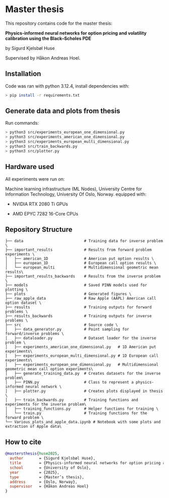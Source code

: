 # Master thesis
This repository contains code for the master thesis: 

**Physics-informed neural networks for option pricing and volatility calibration using the Black–Scholes PDE**
 
by Sigurd Kjelsbøl Huse 

Supervised by Håkon Andreas Hoel. 


## Installation 
Code was ran with python 3.12.4, install dependencies with:

```bash
> pip install -r requirements.txt
```

## Generate data and plots from thesis
Run commands:

```bash
> python3 src/experiments_european_one_dimensional.py
> python3 src/experiments_american_one_dimensional.py
> python3 src/experiments_european_multi_dimensional.py
> python3 src/train_backwards.py
> python3 src/plotter.py
```


## Hardware used
All experiments were run on:

Machine learning infrastructure (ML Nodes), University Centre for Information Technology, University Of Oslo, Norway.
equipped with:

- NVIDIA RTX 2080 Ti GPUs

- AMD EPYC 7282 16-Core CPUs

## Repository Structure
```text
├── data                           # Training data for inverse problem \
├── important_results              # Results from forward problem experiments \
│   ├── american_1D                # American put option results \
│   ├── european_1D                # European call option results \
│   └── european_multi             # Multidimensional geometric mean results\
├── important_results_backwards    # Results from the inverse problem \
├── models                         # Saved PINN models used for plotting \
├── plots                          # Generated figures \
├── raw_apple_data                 # Raw Apple (AAPL) American call option dataset \
├── results                        # Training outputs for forward problems \
├── results_backwards              # Training outputs for inverse problems \
├── src                            # Source code \
│   ├── data_generator.py          # Point sampling for forward/inverse problems \
│   ├── dataloader.py              # Dataset loader for the inverse problem \
│   ├── experiments_american_one_dimensional.py   # 1D American put experiments\
│   ├── experiments_european_multi_dimensional.py # 1D European call experiments\
│   ├── experiments_european_one_dimensional.py   # Multidimensional geometric mean call option experiments\
│   ├── generate_training_data.py  # Creates datasets for the inverse problem\
│   ├── PINN.py                    # Class to represent a physics-informed neural network \
│   ├── plotter.py                 # Creates plots displayed in thesis \
│   ├── train_backwards.py         # Training functions and experiments for the inverse problem\
│   ├── training_functions.py      # Helper functions for training \
│   └── train.py                   # Training functions for the forward problem \
└── Various_plots_and_apple_data.ipynb # Notebook with some plots and extraction of Apple data\
```

## How to cite
```bibtex
@mastersthesis{huse2025, 
  author       = {Sigurd Kjelsbøl Huse},
  title        = {Physics-informed neural networks for option pricing and volatility calibration using the Black–Scholes PDE},
  school       = {University of Oslo}, 
  year         = {2025}, 
  type         = {Master’s thesis}, 
  address      = {Oslo, Norway}, 
  supervisor   = {Håkon Andreas Hoel} 
}
```
